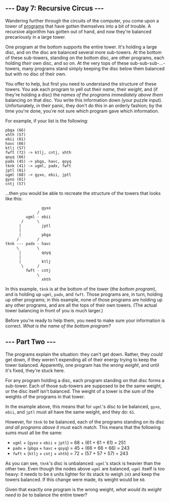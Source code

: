 <style>[title] { text-decoration: underline dotted; }</style>

\--- Day 7: Recursive Circus ---
--------------------------------

Wandering further through the circuits of the computer, you come upon a tower of <span title="Turtles, all the way down.">programs</span> that have gotten themselves into a bit of trouble. A recursive algorithm has gotten out of hand, and now they're balanced precariously in a large tower.

One program at the bottom supports the entire tower. It's holding a large disc, and on the disc are balanced several more sub-towers. At the bottom of these sub-towers, standing on the bottom disc, are other programs, each holding _their_ own disc, and so on. At the very tops of these sub-sub-sub-...-towers, many programs stand simply keeping the disc below them balanced but with no disc of their own.

You offer to help, but first you need to understand the structure of these towers. You ask each program to yell out their _name_, their _weight_, and (if they're holding a disc) the _names of the programs immediately above them_ balancing on that disc. You write this information down (your puzzle input). Unfortunately, in their panic, they don't do this in an orderly fashion; by the time you're done, you're not sure which program gave which information.

For example, if your list is the following:

```
pbga (66)
xhth (57)
ebii (61)
havc (66)
ktlj (57)
fwft (72) -> ktlj, cntj, xhth
qoyq (66)
padx (45) -> pbga, havc, qoyq
tknk (41) -> ugml, padx, fwft
jptl (61)
ugml (68) -> gyxo, ebii, jptl
gyxo (61)
cntj (57)
```

...then you would be able to recreate the structure of the towers that looks like this:

```
                gyxo
              /     
         ugml - ebii
       /      \     
      |         jptl
      |        
      |         pbga
     /        /
tknk --- padx - havc
     \        \
      |         qoyq
      |             
      |         ktlj
       \      /     
         fwft - cntj
              \     
                xhth
```

In this example, `tknk` is at the bottom of the tower (the _bottom program_), and is holding up `ugml`, `padx`, and `fwft`. Those programs are, in turn, holding up other programs; in this example, none of those programs are holding up any other programs, and are all the tops of their own towers. (The actual tower balancing in front of you is much larger.)

Before you're ready to help them, you need to make sure your information is correct. _What is the name of the bottom program?_

\--- Part Two ---
-----------------

The programs explain the situation: they can't get down. Rather, they _could_ get down, if they weren't expending all of their energy trying to keep the tower balanced. Apparently, one program has the _wrong weight_, and until it's fixed, they're stuck here.

For any program holding a disc, each program standing on that disc forms a sub-tower. Each of those sub-towers are supposed to be the same weight, or the disc itself isn't balanced. The weight of a tower is the sum of the weights of the programs in that tower.

In the example above, this means that for `ugml`'s disc to be balanced, `gyxo`, `ebii`, and `jptl` must all have the same weight, and they do: `61`.

However, for `tknk` to be balanced, each of the programs standing on its disc _and all programs above it_ must each match. This means that the following sums must all be the same:

*   `ugml` + (`gyxo` + `ebii` + `jptl`) = 68 + (61 + 61 + 61) = 251
*   `padx` + (`pbga` + `havc` + `qoyq`) = 45 + (66 + 66 + 66) = 243
*   `fwft` + (`ktlj` + `cntj` + `xhth`) = 72 + (57 + 57 + 57) = 243

As you can see, `tknk`'s disc is unbalanced: `ugml`'s stack is heavier than the other two. Even though the nodes above `ugml` are balanced, `ugml` itself is too heavy: it needs to be `8` units lighter for its stack to weigh `243` and keep the towers balanced. If this change were made, its weight would be `60`.

Given that exactly one program is the wrong weight, _what would its weight need to be_ to balance the entire tower?